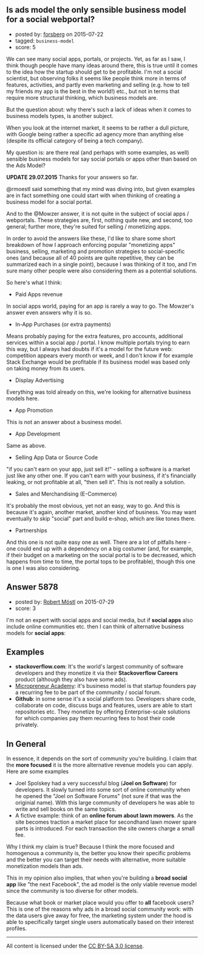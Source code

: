 ## Is ads model the only sensible business model for a social webportal?

- posted by: [forsberg](https://stackexchange.com/users/1781896/forsberg) on 2015-07-22
- tagged: `business-model`
- score: 5

We can see many social apps, portals, or projects. Yet, as far as I saw, I think though people have many ideas around there, this is true until it comes to the idea how the startup should get to be profitable. I'm not a social scientist, but observing folks it seems like people think more in terms of features, activities, and partly even marketing and selling (e.g. how to tell my friends my app is the best in the world!) etc., but not in terms that require more structural thinking, which business models are.

But the question about: why there's such a lack of ideas when it comes to business models types, is another subject.

When you look at the internet market, it seems to be rather a dull picture, with Google being rather a specific ad agency more than anything else (despite its official category of being a tech company).

My question is: are there real (and perhaps with some examples, as well) sensible business models for say social portals or apps other than based on the Ads Model?

**UPDATE 29.07.2015**
Thanks for your answers so far.

@rmoestl said something that my mind was diving into, but given examples are in fact something one could start with when thinking of creating a business model for a social portal.

And to the @Mowzer answer, it is not quite in the subject of social apps / webportals. These strategies are, first, nothing quite new, and second, too general; further more, they're suited for selling / monetizing apps.

In order to avoid the answers like these, I'd like to share some short breakdown of how I approach enforcing popular "monetizing apps" business, selling, marketing and promotion strategies to social-specific ones (and because all of 40 points are quite repetitive, they can be summarized each in a single point), because I was thinking of it too, and I'm sure many other people were also considering them as a potential solutions.

So here's what I think:

* Paid Apps revenue

In social apps world, paying for an app is rarely a way to go. The Mowzer's answer even answers why it is so.

* In-App Purchases (or extra payments)

Means probably paying for the extra features, pro accounts, additional services within a social app / portal. I know multiple portals trying to earn this way, but I always had doubts if it's a model for the future web: competition appears every month or week, and I don't know if for example Stack Exchange would be profitable if its business model was based only on taking money from its users.

* Display Advertising

Everything was told already on this, we're looking for alternative business models here.

* App Promotion

This is not an answer about a business model.

* App Development

Same as above.

* Selling App Data or Source Code

"if you can't earn on your app, just sell it!" - selling a software is a market just like any other one. If you can't earn with your business, if it's financially leaking, or not profitable at all, "then sell it". This is not really a solution.

* Sales and Merchandising (E-Commerce)

It's probably the most obvious, yet not an easy, way to go. And this is because it's again, another market, another kind of business. You may want eventually to skip "social" part and build e-shop, which are like tones there.

* Partnerships

And this one is not quite easy one as well. There are a lot of pitfalls here - one could end up with a dependency on a big costumer (and, for example, if their budget on a marketing on the social portal is to be decreased, which happens from time to time, the portal tops to be profitable), though this one is one I was also considering.


## Answer 5878

- posted by: [Robert Möstl](https://stackexchange.com/users/1018191/robert-m-stl) on 2015-07-29
- score: 3

I'm not an expert with social apps and social media, but if **social apps** also include online communities etc. then I can think of alternative business models for **social apps**:

## Examples ##

 - **stackoverflow.com**: It's the world's largest community of software developers and they monetize it via their **Stackoverflow Careers** product (although they also have some ads).
 - [Micropreneur Academy](http://www.micropreneur.com/): it's business model is that startup founders pay a recurring fee to be part of the community / social forum.
 - **Github**: in some sense it's a social platform too. Developers share code, collaborate on code, discuss bugs and features, users are able to start repositories etc. They monetize by offering Enterprise-scale solutions for which companies pay them recurring fees to host their code privately.

## In General ##
In essence, it depends on the sort of community you're building. I claim that the **more focused** it is the more alternative revenue models you can apply.
Here are some examples

 - Joel Spolskey had a very successful blog (**Joel on Software**) for developers. It slowly turned into some sort of online community when he opened the "Joel on Software Forums" (not sure if that was the originial name). With this large community of developers he was able to write and sell books on the same topics.
 - A fictive example: think of an **online forum about lawn mowers**. As the site becomes traction a market place for secondhand lawn mower spare parts is introduced. For each transaction the site owners charge a small fee.

Why I think my claim is true? Because I think the more focused and homogenous a community is, the better you know their specific problems and the better you can target their needs with alternative, more suitable monetization models than ads.

This in my opinion also implies, that when you're building a **broad social app** like "the next Facebook", the ad model is the only viable revenue model since the community is too diverse for other models.

Because what book or market place would you offer to **all** facebook users? This is one of the reasons why ads in a broad social community work: with the data users give away for free, the marketing system under the hood is able to specifically target single users automatically based on their interest profiles.



---

All content is licensed under the [CC BY-SA 3.0 license](https://creativecommons.org/licenses/by-sa/3.0/).
